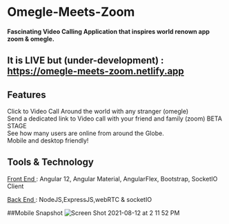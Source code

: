 # Omegle-Meets-Zoom 
#### Fascinating Video Calling Application that inspires world renown app zoom & omegle.
## It is LIVE but (under-development) : https://omegle-meets-zoom.netlify.app
 






## Features

 Click to Video Call Around the world with any stranger (omegle)  <br>
 Send a dedicated link to Video call with your friend and family (zoom) BETA STAGE  <br>
 See how many users are online from around the Globe. <br>
 Mobile and desktop friendly! <br>

 




## Tools & Technology

 <ins> Front End </ins> :
 Angular 12,
 Angular Material,
 AngularFlex,
 Bootstrap,
 SocketIO Client


 <ins> Back End </ins> :
 NodeJS,ExpressJS,webRTC & socketIO
 
 
 
 
 
 
 
 
 
 
 
 
 
 
 
 
 
 
 
 
 
 
 
 
 
 
 
 
 
 
 
 
 
 
 ##Mobile Snapshot
 ![Screen Shot 2021-08-12 at 2 11 52 PM](https://user-images.githubusercontent.com/24291795/129171164-f16ae8e5-b4a1-452f-ac87-f2cb5718bb41.png)

